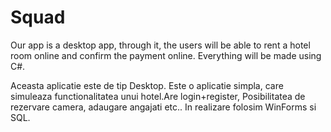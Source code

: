 # Squad
Our app is a desktop app, through it, the users will be able to rent a hotel room online and confirm the payment online.
Everything will be made using C#.

Aceasta aplicatie este de tip Desktop.
Este o aplicatie simpla, care simuleaza functionalitatea unui hotel.Are login+register, Posibilitatea de rezervare camera, adaugare angajati etc..
In realizare folosim WinForms si SQL.

